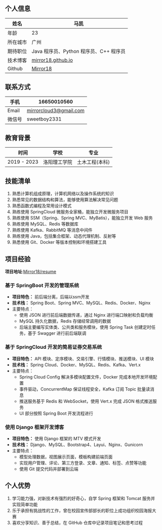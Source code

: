 ## 个人信息

| 姓名     | 马凯                                              |
| -------- | ------------------------------------------------- |
| 年龄     | 23                                                |
| 所在城市 | 广州                                              |
| 期待职位 | Java 程序员、Python 程序员、C++ 程序员            |
| 技术博客 | [mirror18.github.io](https://mirror18.github.io/) |
| Github   | [Mirror18](https://github.com/Mirror18)           |

## 联系方式

| 手机   | 16650010560            |
| ------ | ---------------------- |
| Email  | mirrorcloud3@gmail.com |
| 微信号 | sweetboy2331           |

## 教育背景

| 时间        | 学校         | 专业           |
| ----------- | ------------ | -------------- |
| 2019 - 2023 | 洛阳理工学院 | 土木工程(本科) |

## 技能清单

1. 熟悉计算机组成原理，计算机网络以及操作系统的知识
2. 熟悉常见的数据结构和算法，能够使用算法解决常见问题
3. 熟悉函数式编程及常用设计模式
4. 熟练使用 SpringCloud 微服务全家桶，能独立开发微服务项目
5. 熟练使用 SSM（Spring、Spring MVC、MyBatis），能独立开发 Web 服务
6. 熟练使用 MySQL、Redis 等数据库
7. 熟练使用 Kafka、RabbitMQ 等消息中间件
8. 熟练使用 Java，包括集合框架、动态代理机制、反射等
9. 熟悉使用 Git、Docker 等版本控制和环境搭建工具

## 项目经验

**项目地址**:[Mirror18/resume](https://github.com/Mirror18/resume/tree/master/project)

### 基于 SpringBoot 开发的管理系统

- **项目特色：** 前后端分离，后端以ssm开发
- **技术栈：** Spring Boot、Spring MVC、MySQL、Redis、Docker、Nginx
- 主要特点：
  - 使用 JSON 进行前后端数据传递，通过 Nginx 进行端口映射和负载均衡
  - MySQL 持久化数据，Redis 存储经常调用的数据
  - 后端主要编写实体类、公共类和服务模块，使用 Spring Task 创建定时任务，基于 Swagger 进行前后端联调

### 基于 SpringCloud 开发的简易证券交易系统

- **项目特色：** API 模块、定序模块、交易引擎、行情模块、推送模块、UI 模块
- **技术栈：** Spring Cloud、Docker、MySQL、Redis、Kafka、Vert.x
- 主要特点：
  - Spring Cloud Config 解决多模块配置文件，Docker 完成本地开发环境配置
  - 事件驱动，ConcurrentMap 保证线程安全，Kafka 订阅 Topic 批量读消息
  - 推送服务基于 Redis 和 WebSocket，使用 Vert.x 完成 JSON 格式推送服务
  - UI 部分按照 Spring Boot 开发流程进行

### 使用 Django 框架开发博客

- **项目特色：** 使用 Django 框架的 MTV 模式开发
- **技术栈：** Django、MySQL、Bootstrap4、Layui、Nginx、Gunicorn
- 主要特点：
  - 模型处理数据，视图展示页面，模板构建前端页面
  - 实现用户管理、评论、第三方登录、文章、通知、标签、点赞等功能
  - 使用 Git 提交代码并部署到云端

## 个人优势

1. 学习能力强，对新技术有强烈的好奇心，自学 Spring 框架和 Tomcat 服务并实现简单功能
2. 乐于承担有挑战性的工作，曾在校园宣传部部长的职位上成功组织校园海报大赛
3. 喜欢分享知识、善于总结，在 GitHub 仓库中记录项目笔记和思考过程

